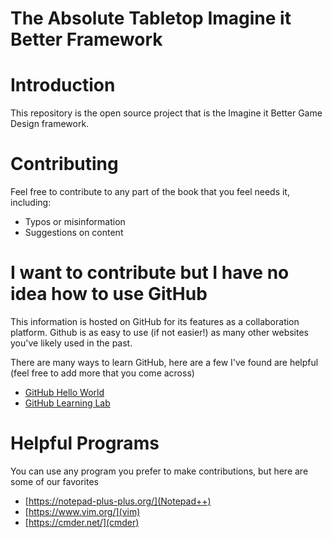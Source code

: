 # The Absolute Tabletop Imagine it Better Framework


# Introduction
This repository is the open source project that is the Imagine it Better Game Design framework.

# Contributing
Feel free to contribute to any part of the book that you feel needs it, including:

- Typos or misinformation
- Suggestions on content

# I want to contribute but I have no idea how to use GitHub
This information is hosted on GitHub for its features as a collaboration platform. Github is as easy to use (if not easier!) as many other websites you've likely used in the past.

There are many ways to learn GitHub, here are a few I've found are helpful (feel free to add more that you come across)
- [GitHub Hello World](https://guides.github.com/activities/hello-world/)
- [GitHub Learning Lab](https://lab.github.com/)

# Helpful Programs
You can use any program you prefer to make contributions, but here are some of our favorites
- [https://notepad-plus-plus.org/](Notepad++)
- [https://www.vim.org/](vim)
- [https://cmder.net/](cmder)
